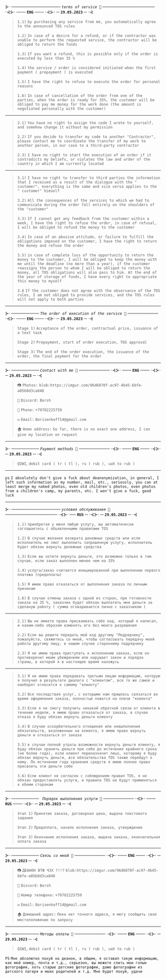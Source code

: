 ⊱⋅ ──────────────── *`terms of service 📒`* ───────────────── ⋅⊰⊱⋅ ─── **`ENG`** ─── ⋅⊰⊱⋅ ─ **`29.05.2023`** ─ ⋅⊰

> `1.1)` `by purchasing any service from me, you automatically agree to the announced TOS rules`
> 
> `1.2)` `In case of a desire for a refund, or if the contractor was unable to perform the requested service, the contractor will be obliged to return the funds`
> 
> `1.3)` `If you want a refund, this is possible only if the order is executed by less than 35 %`
> 
> `1.4)` `the service / order is considered initiated when the first payment ( prepayment ) is executed`
>
> `1.5)` `I have the right to refuse to execute the order for personal reasons`
>
> `1.6)` `In case of cancellation of the order from one of the parties, when the order is ready for 35%, the customer will be obliged to pay me money for the work done (the amount is negotiated personally with the customer)`

---

> `2.1)` `You have no right to assign the code I wrote to yourself, and somehow change it without my permission`
>
> `2.2)` `If you decide to transfer my code to another "Contractor", please contact me to coordinate the transfer of my work to another person, in our case to a third-party contractor`
>
> `2.3)` `I have no right to start the execution of an order if it contradicts my beliefs, or violates the law and order of the country in which I am currently located`

---

> `3.1)` `I have no right to transfer to third parties the information that I received as a result of the dialogue with the " customer", everything is the same and vice versa applies to the " customer" himself`
>
> `3.2)` `All the consequences of the services to which we had to communicate during the order fall entirely on the shoulders of the "customer"`
>
> `3.3)` `If I cannot get any feedback from the customer within a week, I have the right to refuse the order, in case of refusal, I will be obliged to refund the money to the customer`
>
> `3.4)` `In case of an abusive attitude, or failure to fulfill the obligations imposed on the customer, I have the right to return the money and refuse the order`
>
> `3.5)` `in case of complete loss of the opportunity to return the money to the customer, I will be obliged to keep the money with me until the deadline (no more than a year), if the customer reassigns the person to whom I will be obliged to return the money, all TOS obligations will also pass to him. At the end of the year of storage of funds, I have every right to appropriate this money to myself`
>
> `3.6` `If the customer does not agree with the observance of the TOS rules, I am not obliged to provide services, and the TOS rules will not apply to both parties`

---

⊱⋅ ───────── *`The order of execution of the service 📗`* ────────── ⋅⊰⊱⋅ ─── **`ENG`** ─── ⋅⊰⊱⋅ ─ **`29.05.2023`** ─ ⋅⊰

> `Stage 1)` `Acceptance of the order, contractual price, issuance of a text task`
>
> `Stage 2)` `Prepayment, start of order execution, TOS approval`
>
> `Stage 3)` `The end of the order execution, the issuance of the order, the final payment for the order`

---

⊱⋅ ───────── *`Contact with me 📓`* ────────── ⋅⊰⊱⋅ ─── **`ENG`** ─── ⋅⊰⊱⋅ ─ **`29.05.2023`** ─ ⋅⊰

> `📷` `Photos:` `blob:https://imgur.com/96d6070f-ac97-4b45-bbfe-a05b8d3ca840`
>
> `🔮` `Discord:` `Borsh`
>
> `📱` `Phone:` `+79782225759`
>
> `✉️` `Email:` `Borisenkoff14@gmail.com`
>
> `🏠` `Home address:` `So far, there is no exact one address, I can give my location on request`

---

⊱⋅ ───────── *`Payment methods 📙`* ────────── ⋅⊰⊱⋅ ─── **`ENG`** ─── ⋅⊰⊱⋅ ─ **`29.05.2023`** ─ ⋅⊰
> `QIWI`, `debit card ( tr ( tl ), ru ( rub ), uah to rub )`

---

`ps` `I absolutely don't give a fuck about deanonymization, in general, I left such information as my number, mail, etc., seriously, you can at least merge my naked photos, even old children's photos, even photos from a children's camp, my parents, etc. I won't give a fuck, good luck`

---

⊱⋅ ──────────────── *`условия обслуживания 📒`* ───────────────── ⋅⊰⊱⋅ ── **`RUS`** ─ ⋅⊰⊱⋅ ─ **`29.05.2023`** ─ ⋅⊰

> `1.1)` `приобретая у меня любую услугу, вы автоматически соглашаетесь с объявленными правилами TOS`
> 
> `1.2)` `В случае желания возврата денежных средств или если исполнитель не смог выполнить запрошенную услугу, исполнитель будет обязан вернуть денежные средства`
> 
> `1.3)` `Если вы хотите вернуть деньги, это возможно только в том случае, если заказ выполнен менее чем на 35%`
> 
> `1.4)` `услуга/заказ считается инициированной при выполнении первого платежа (предоплаты)`
>
> `1.5)` `Я имею право отказаться от выполнения заказа по личным причинам`
>
> `1.6)` `В случае отмены заказа с одной из сторон, при готовности заказа на 35 %, заказчик будет обязан выплатить мне деньги за сделаную работу ( сумма оговаривается лично с заказчиком )`

---

> `2.1)` `Вы не имеете права присваивать себе код, который я написал, и каким-либо образом изменять его без моего разрешения`
>
> `2.2)` `Если вы решите передать мой код другому "Подрядчику", пожалуйста, свяжитесь со мной, чтобы согласовать передачу моей работы другому лицу, в нашем случае стороннему подрядчику`
>
> `2.3)` `Я не имею права приступать к исполнению заказа, если он противоречит моим убеждениям или нарушает закон и порядок страны, в которой я в настоящее время нахожусь`

---

> `3.1)` `Я не имею права передавать третьим лицам информацию, которую я получил в результате диалога с "клиентом", все то же самое и наоборот относится к самому "клиенту"`
>
> `3.2)` `Все последствия услуг, с которыми нам пришлось связаться во время оформления заказа, полностью ложатся на плечи "клиента"`
>
> `3.3)` `Если я не смогу получить никакой обратной связи от клиента в течение недели, я имею право отказаться от заказа, в случае отказа я буду обязан вернуть деньги клиенту`
>
> `3.4)` `В случае оскорбительного отношения или невыполнения обязательств, возложенных на клиента, я имею право вернуть деньги и отказаться от заказа`
>
> `3.5)` `в случае полной утраты возможности вернуть деньги клиенту, я буду обязан хранить деньги при себе до истечения крайнего срока (не более года), если клиент переназначит лицо, которому я буду обязан вернуть деньги, все обязательства TOS также перейдут к нему. По истечении года хранения средств я имею полное право присвоить эти деньги себе`
>
> `3.6)` `Если клиент не согласен с соблюдением правил TOS, я не обязан предоставлять услуги, и правила TOS не будут применяться к обеим сторонам`

---

⊱⋅ ───────── *` Порядок выполнения услуги 📗`* ────────── ⋅⊰⊱⋅ ─── **`RUS`** ─── ⋅⊰⊱⋅ ─ **`29.05.2023`** ─ ⋅⊰

> `Этап 1)` `Принятие заказа, договорная цена, выдача текстового задания`
>
> `Этап 2)` `Предоплата, начало исполнения заказа, утверждение`
>
> `Этап 3)` `Окончание исполнения заказа, выдача заказа, окончательная оплата заказа`

---

⊱⋅ ───────── *`Связь со мной 📓`* ────────── ⋅⊰⊱⋅ ─── **`ENG`** ─── ⋅⊰⊱⋅ ─ **`29.05.2023`** ─ ⋅⊰

> `📷` `ДЕАНОН ВТФ ЧЗХ ?!!?` `blob:https://imgur.com/96d6070f-ac97-4b45-bbfe-a05b8d3ca840`
>
> `🔮` `Discord:` `Borsh`
>
> `📱` `Номер телефона:` `+79782225759`
>
> `✉️` `Email:` `Borisenkoff14@gmail.com`
>
> `🏠` `Домашний адрес:` `Пока нет точного адреса, я могу сообщить свое местоположение по запросу`

---

⊱⋅ ───────── *`Методы оплаты 📙`* ────────── ⋅⊰⊱⋅ ─── **`ENG`** ─── ⋅⊰⊱⋅ ─ **`29.05.2023`** ─ ⋅⊰
> `QIWI`, `debit card ( tr ( tl ), ru ( rub ), uah to rub )`

`PS` `Мне абсолютно похуй на деанон, в общем, я оставил такую информацию, как мой номер, почта и т.д., серьезно, вы можете слить мои голые фотографии, хоть старые детские фотографии, даже фотографии из детского лагеря и моих родителей и т.д. Мне будет похуй, удачи`

